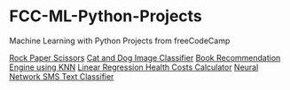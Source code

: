 # FCC-ML-Python-Projects
Machine Learning with Python Projects from freeCodeCamp

[Rock Paper Scissors]([url](https://www.freecodecamp.org/learn/machine-learning-with-python/machine-learning-with-python-projects/rock-paper-scissors))
[Cat and Dog Image Classifier]([url](https://www.freecodecamp.org/learn/machine-learning-with-python/machine-learning-with-python-projects/cat-and-dog-image-classifier)https://www.freecodecamp.org/learn/machine-learning-with-python/machine-learning-with-python-projects/cat-and-dog-image-classifier)
[Book Recommendation Engine using KNN]([url](https://www.freecodecamp.org/learn/machine-learning-with-python/machine-learning-with-python-projects/book-recommendation-engine-using-knn)https://www.freecodecamp.org/learn/machine-learning-with-python/machine-learning-with-python-projects/book-recommendation-engine-using-knn)
[Linear Regression Health Costs Calculator]([url](https://www.freecodecamp.org/learn/machine-learning-with-python/machine-learning-with-python-projects/linear-regression-health-costs-calculator)https://www.freecodecamp.org/learn/machine-learning-with-python/machine-learning-with-python-projects/linear-regression-health-costs-calculator)
[Neural Network SMS Text Classifier]([url](https://www.freecodecamp.org/learn/machine-learning-with-python/machine-learning-with-python-projects/neural-network-sms-text-classifier)https://www.freecodecamp.org/learn/machine-learning-with-python/machine-learning-with-python-projects/neural-network-sms-text-classifier)
